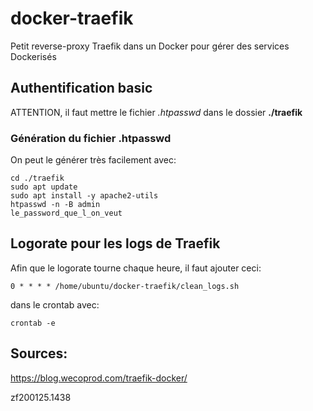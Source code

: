 # docker-traefik
Petit reverse-proxy Traefik dans un Docker pour gérer des services Dockerisés


## Authentification basic

ATTENTION, il faut mettre le fichier *.htpasswd* dans le dossier **./traefik**


### Génération du fichier .htpasswd

On peut le générer très facilement avec:
```
cd ./traefik
sudo apt update
sudo apt install -y apache2-utils
htpasswd -n -B admin
le_password_que_l_on_veut
```


## Logorate pour les logs de Traefik

Afin que le logorate tourne chaque heure, il faut ajouter ceci:

```
0 * * * * /home/ubuntu/docker-traefik/clean_logs.sh
```

dans le crontab avec:

```
crontab -e
```




## Sources:
https://blog.wecoprod.com/traefik-docker/



zf200125.1438
